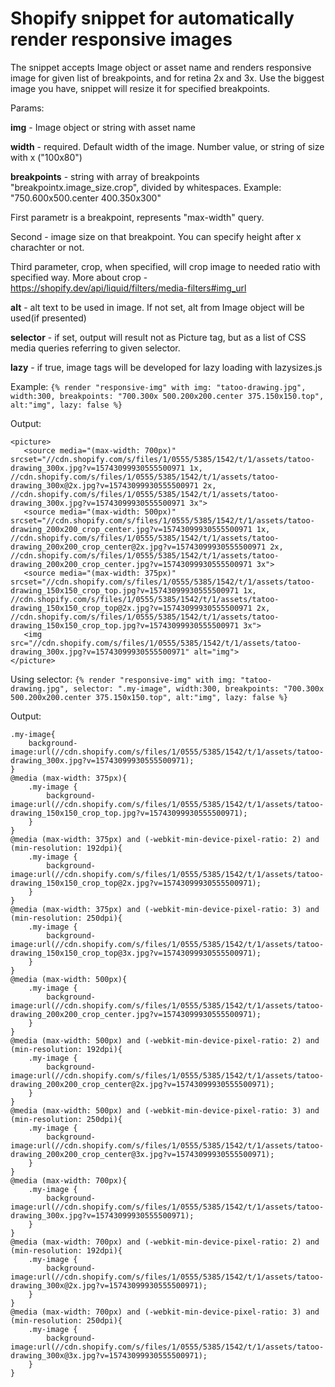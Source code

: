 # Shopify snippet for automatically render responsive images

The snippet accepts Image object or asset name and renders responsive image for given list of breakpoints, and for retina 2x and 3x.
Use the biggest image you have, snippet will resize it for specified breakpoints.

Params:

**img** - Image object or string with asset name

**width** - required. Default width of the image. Number value, or string of size with x ("100x80")

**breakpoints** - string with array of breakpoints "breakpointx.image_size.crop", divided by whitespaces.
Example: "750.600x500.center 400.350x300"

First parametr is a breakpoint, represents "max-width" query.

Second - image size on that breakpoint. You can specify height after x charachter or not.

Third parameter, crop, when specified, will crop image to needed ratio with specified way. 
More about crop - https://shopify.dev/api/liquid/filters/media-filters#img_url

**alt** - alt text to be used in image. If not set, alt from Image object will be used(if presented)

**selector** - if set, output will result not as Picture tag, but as a list of CSS media queries referring to given selector.

**lazy** - if true, image tags will be developed for lazy loading with lazysizes.js

Example: 
`{% render "responsive-img" with img: "tatoo-drawing.jpg", width:300, breakpoints: "700.300x 500.200x200.center 375.150x150.top", alt:"img", lazy: false %}`

Output:

```
<picture>
   <source media="(max-width: 700px)" srcset="//cdn.shopify.com/s/files/1/0555/5385/1542/t/1/assets/tatoo-drawing_300x.jpg?v=15743099930555500971 1x, //cdn.shopify.com/s/files/1/0555/5385/1542/t/1/assets/tatoo-drawing_300x@2x.jpg?v=15743099930555500971 2x, //cdn.shopify.com/s/files/1/0555/5385/1542/t/1/assets/tatoo-drawing_300x.jpg?v=15743099930555500971 3x">
   <source media="(max-width: 500px)" srcset="//cdn.shopify.com/s/files/1/0555/5385/1542/t/1/assets/tatoo-drawing_200x200_crop_center.jpg?v=15743099930555500971 1x, //cdn.shopify.com/s/files/1/0555/5385/1542/t/1/assets/tatoo-drawing_200x200_crop_center@2x.jpg?v=15743099930555500971 2x, //cdn.shopify.com/s/files/1/0555/5385/1542/t/1/assets/tatoo-drawing_200x200_crop_center.jpg?v=15743099930555500971 3x">
   <source media="(max-width: 375px)" srcset="//cdn.shopify.com/s/files/1/0555/5385/1542/t/1/assets/tatoo-drawing_150x150_crop_top.jpg?v=15743099930555500971 1x, //cdn.shopify.com/s/files/1/0555/5385/1542/t/1/assets/tatoo-drawing_150x150_crop_top@2x.jpg?v=15743099930555500971 2x, //cdn.shopify.com/s/files/1/0555/5385/1542/t/1/assets/tatoo-drawing_150x150_crop_top.jpg?v=15743099930555500971 3x">
   <img src="//cdn.shopify.com/s/files/1/0555/5385/1542/t/1/assets/tatoo-drawing_300x.jpg?v=15743099930555500971" alt="img">
</picture>
```

Using selector:
`{% render "responsive-img" with img: "tatoo-drawing.jpg", selector: ".my-image", width:300, breakpoints: "700.300x 500.200x200.center 375.150x150.top", alt:"img", lazy: false %}`

Output:

```
.my-image{
    background-image:url(//cdn.shopify.com/s/files/1/0555/5385/1542/t/1/assets/tatoo-drawing_300x.jpg?v=15743099930555500971);
}
@media (max-width: 375px){
    .my-image {
        background-image:url(//cdn.shopify.com/s/files/1/0555/5385/1542/t/1/assets/tatoo-drawing_150x150_crop_top.jpg?v=15743099930555500971);
    }
}
@media (max-width: 375px) and (-webkit-min-device-pixel-ratio: 2) and (min-resolution: 192dpi){
    .my-image {
        background-image:url(//cdn.shopify.com/s/files/1/0555/5385/1542/t/1/assets/tatoo-drawing_150x150_crop_top@2x.jpg?v=15743099930555500971);
    }
}
@media (max-width: 375px) and (-webkit-min-device-pixel-ratio: 3) and (min-resolution: 250dpi){
    .my-image {
        background-image:url(//cdn.shopify.com/s/files/1/0555/5385/1542/t/1/assets/tatoo-drawing_150x150_crop_top@3x.jpg?v=15743099930555500971);
    }
}
@media (max-width: 500px){
    .my-image {
        background-image:url(//cdn.shopify.com/s/files/1/0555/5385/1542/t/1/assets/tatoo-drawing_200x200_crop_center.jpg?v=15743099930555500971);
    }
}
@media (max-width: 500px) and (-webkit-min-device-pixel-ratio: 2) and (min-resolution: 192dpi){
    .my-image {
        background-image:url(//cdn.shopify.com/s/files/1/0555/5385/1542/t/1/assets/tatoo-drawing_200x200_crop_center@2x.jpg?v=15743099930555500971);
    }
}
@media (max-width: 500px) and (-webkit-min-device-pixel-ratio: 3) and (min-resolution: 250dpi){
    .my-image {
        background-image:url(//cdn.shopify.com/s/files/1/0555/5385/1542/t/1/assets/tatoo-drawing_200x200_crop_center@3x.jpg?v=15743099930555500971);
    }
}
@media (max-width: 700px){
    .my-image {
        background-image:url(//cdn.shopify.com/s/files/1/0555/5385/1542/t/1/assets/tatoo-drawing_300x.jpg?v=15743099930555500971);
    }
}
@media (max-width: 700px) and (-webkit-min-device-pixel-ratio: 2) and (min-resolution: 192dpi){
    .my-image {
        background-image:url(//cdn.shopify.com/s/files/1/0555/5385/1542/t/1/assets/tatoo-drawing_300x@2x.jpg?v=15743099930555500971);
    }
}
@media (max-width: 700px) and (-webkit-min-device-pixel-ratio: 3) and (min-resolution: 250dpi){
    .my-image {
        background-image:url(//cdn.shopify.com/s/files/1/0555/5385/1542/t/1/assets/tatoo-drawing_300x@3x.jpg?v=15743099930555500971);
    }
}
```
